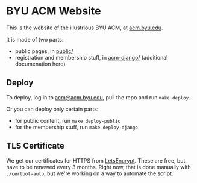 # BYU ACM Website

This is the website of the illustrious BYU ACM, at [acm.byu.edu](https://acm.byu.edu).

It is made of two parts:
* public pages, in [public/](public)
* registration and membership stuff, in [acm-django/](acm-django) (additional documenation here)

## Deploy

To deploy, log in to acm@acm.byu.edu, pull the repo and run `make deploy`.

Or you can deploy only certain parts:
* for public content, run `make deploy-public`
* for the membership stuff, run `make deploy-django`

## TLS Certificate

We get our certificates for HTTPS from [LetsEncrypt](https://letsencrypt.org/).  These are free, but have to be renewed every 3 months.  Right now, that is done manually with `./certbot-auto`, but we're working on a way to automate the script. 
